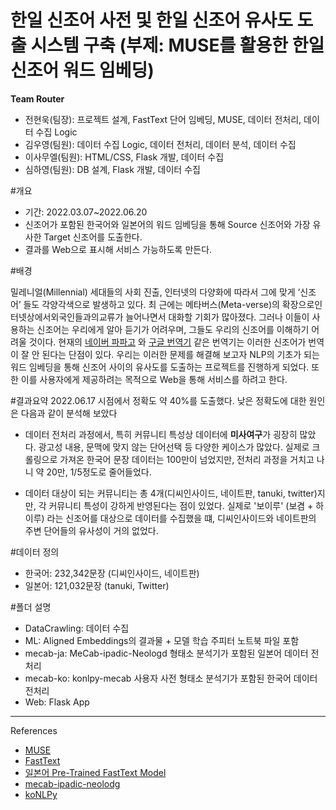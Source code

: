 # 한일 신조어 사전 및 한일 신조어 유사도 도출 시스템 구축 (부제: MUSE를 활용한 한일 신조어 워드 임베딩)
**Team Router**
* 전현욱(팀장): 프로젝트 설계, FastText 단어 임베딩, MUSE, 데이터 전처리, 데이터 수집 Logic
* 김우영(팀원): 데이터 수집 Logic, 데이터 전처리, 데이터 분석, 데이터 수집
* 이사무엘(팀원): HTML/CSS, Flask 개발, 데이터 수집
* 심하영(팀원): DB 설계, Flask 개발, 데이터 수집

#개요
* 기간: 2022.03.07~2022.06.20
* 신조어가 포함된 한국어와 일본어의 워드 임베딩을 통해 Source 신조어와 가장 유사한 Target 신조어를 도출한다.
* 결과를 Web으로 표시해 서비스 가능하도록 만든다.

#배경

밀레니얼(Millennial) 세대들의 사회 진출, 인터넷의 다양화에 따라서 그에 맞게 ‘신조어’ 들도 각양각색으로 발생하고 있다. 최
근에는 메타버스(Meta-verse)의 확장으로인터넷상에서외국인들과의교류가 늘어나면서 대화할 기회가 많아졌다. 그러나
이들이 사용하는 신조어는 우리에게 알아 듣기가 어려우며, 그들도 우리의 신조어를 이해하기 어려울 것이다. 현재의 [네이버 파파고](https://papago.naver.com/) 와 [구글 번역기](https://translate.google.co.kr/) 같은 번역기는 이러한 신조어가 번역이 잘 안 된다는 단점이 있다. 우리는 이러한 문제를 해결해 보고자 NLP의 기초가 되는 워드 임베딩을 통해 신조어 사이의 유사도를 도출하는 프로젝트를 진행하게 되었다. 또한 이를 사용자에게 제공하려는 목적으로 Web을 통해 서비스를 하려고 한다.

#결과요약
2022.06.17 시점에서 정확도 약 40%를 도출했다. 낮은 정확도에 대한 원인은 다음과 같이 분석해 보았다
* 데이터 전처리 과정에서, 특히 커뮤니티 특성상 데이터에 **미사여구**가 굉장히 많았다. 광고성 내용, 문맥에 맞지 않는 단어선택 등 다양한 케이스가 많았다. 실제로 크롤링으로 가져온 한국어 문장 데이터는 100만이 넘었지만, 전처리 과정을 거치고 나니 약 20만, 1/5정도로 줄어들었다.


* 데이터 대상이 되는 커뮤니티는 총 4개(디씨인사이드, 네이트판, tanuki, twitter)지만, 각 커뮤니티 특성이 강하게 반영된다는 점이 있었다. 실제로 '보이루' (보겸 + 하이루) 라는 신조어를 대상으로 데이터를 수집했을 떄, 디씨인사이드와 네이트판의 주변 단어들의 유사성이 거의 없었다.


#데이터 정의
* 한국어: 232,342문장 (디씨인사이드, 네이트판)
* 일본어: 121,032문장 (tanuki, Twitter)
  
#폴더 설명
* DataCrawling: 데이터 수집
* ML: Aligned Embeddings의 결과물 + 모델 학습 주피터 노트북 파일 포함
* mecab-ja: MeCab-ipadic-Neologd 형태소 분석기가 포함된 일본어 데이터 전처리
* mecab-ko: konlpy-mecab 사용자 사전 형태소 분석기가 포함된 한국어 데이터 전처리
* Web: Flask App

****

References
* [MUSE](https://github.com/facebookresearch/MUSE)
* [FastText](https://github.com/facebookresearch/fasttext)
* [일본어 Pre-Trained FastText Model](https://github.com/lounlee/fasttext_jpn_model_neologd)
* [mecab-ipadic-neolodg](https://github.com/neologd/mecab-ipadic-neologd)
* [koNLPy](https://github.com/konlpy/konlpy)